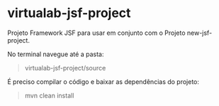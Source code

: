 # virtualab-jsf-project
Projeto Framework JSF para usar em conjunto com o Projeto new-jsf-project.


No terminal navegue até a pasta: 
> virtualab-jsf-project/source

É preciso compilar o código e baixar as dependências do projeto:
> mvn clean install
